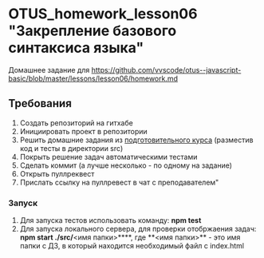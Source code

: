 # OTUS_homework_lesson06 "Закрепление базового синтаксиса языка"

Домашнее задание для https://github.com/vvscode/otus--javascript-basic/blob/master/lessons/lesson06/homework.md

## Требования

1. Создать репозиторий на гитхабе
2. Инициировать проект в репозитории
3. Решить домашние задания из [подготовительного курса](https://otus.ru/learning/online/22870/) (разместив код и тесты в директории src)
4. Покрыть решение задач автоматическими тестами
5. Сделать коммит (а лучше несколько - по одному на задание)
6. Открыть пуллреквест
7. Прислать ссылку на пуллревест в чат с преподавателем"

### Запуск

1. Для запуска тестов использовать команду: **npm test**
2. Для запуска локального сервера, для проверки отобржаения задач: **npm start ./src/**<имя папки>\***\*, где **<имя папки>\*\* - это имя папки с ДЗ, в который находится необходимый файл с index.html